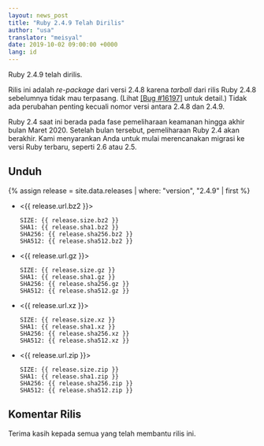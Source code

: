 ```yaml
---
layout: news_post
title: "Ruby 2.4.9 Telah Dirilis"
author: "usa"
translator: "meisyal"
date: 2019-10-02 09:00:00 +0000
lang: id
---
```


Ruby 2.4.9 telah dirilis.

Rilis ini adalah *re-package* dari versi 2.4.8 karena *tarball* dari rilis
Ruby 2.4.8 sebelumnya tidak mau terpasang.
(Lihat [[Bug #16197]](https://bugs.ruby-lang.org/issues/16197) untuk detail.)
Tidak ada perubahan penting kecuali nomor versi antara 2.4.8 dan 2.4.9.

Ruby 2.4 saat ini berada pada fase pemeliharaan keamanan hingga akhir bulan
Maret 2020. Setelah bulan tersebut, pemeliharaan Ruby 2.4 akan berakhir.
Kami menyarankan Anda untuk mulai merencanakan migrasi ke versi Ruby terbaru,
seperti 2.6 atau 2.5.

## Unduh

{% assign release = site.data.releases | where: "version", "2.4.9" | first %}

* <{{ release.url.bz2 }}>

      SIZE: {{ release.size.bz2 }}
      SHA1: {{ release.sha1.bz2 }}
      SHA256: {{ release.sha256.bz2 }}
      SHA512: {{ release.sha512.bz2 }}

* <{{ release.url.gz }}>

      SIZE: {{ release.size.gz }}
      SHA1: {{ release.sha1.gz }}
      SHA256: {{ release.sha256.gz }}
      SHA512: {{ release.sha512.gz }}

* <{{ release.url.xz }}>

      SIZE: {{ release.size.xz }}
      SHA1: {{ release.sha1.xz }}
      SHA256: {{ release.sha256.xz }}
      SHA512: {{ release.sha512.xz }}

* <{{ release.url.zip }}>

      SIZE: {{ release.size.zip }}
      SHA1: {{ release.sha1.zip }}
      SHA256: {{ release.sha256.zip }}
      SHA512: {{ release.sha512.zip }}

## Komentar Rilis

Terima kasih kepada semua yang telah membantu rilis ini.
